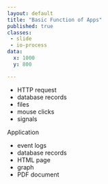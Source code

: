 ```yaml
---
layout: default
title: "Basic Function of Apps"
published: true
classes:
 - slide
 - io-process
data:
  x: 1000
  y: 800

---
```


* HTTP request
* database records
* files
* mouse clicks
* signals

Application

* event logs
* database records
* HTML page
* graph
* PDF document